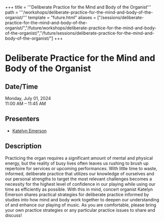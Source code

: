 +++
title = '''Deliberate Practice for the Mind and Body of the Organist'''
path = '''/workshops/deliberate-practice-for-the-mind-and-body-of-the-organist/'''
template = "future.html"
aliases = ["/sessions/deliberate-practice-for-the-mind-and-body-of-the-organist/","/future/workshops/deliberate-practice-for-the-mind-and-body-of-the-organist/","/future/sessions/deliberate-practice-for-the-mind-and-body-of-the-organist/"]
+++

<h1>Deliberate Practice for the Mind and Body of the Organist</h1>

<h2>Date/Time</h2>
<p>Monday, July 01, 2024<br>
11:00 AM – 11:45 AM</p>
<h2>Presenters</h2>
<ul>
<li><a href="/presenters/katelyn-emerson/">Katelyn Emerson</a></li>
</ul>
<h2>Description</h2>

Practicing the organ requires a significant amount of mental and physical energy, but the reality of busy lives often leaves us rushing to brush up repertoire for services or upcoming performances. With little time to waste, informed, deliberate practice that utilizes our knowledge of ourselves and our personal strengths to target the most relevant challenges becomes a necessity for the highest level of confidence in our playing while using our time as efficiently as possible. With this in mind, concert organist Katelyn Emerson shares practical strategies for deliberate practice informed by studies into how mind and body work together to deepen our understanding of and enhance our playing of music. As you are comfortable, please bring your own practice strategies or any particular practice issues to share and discuss!



